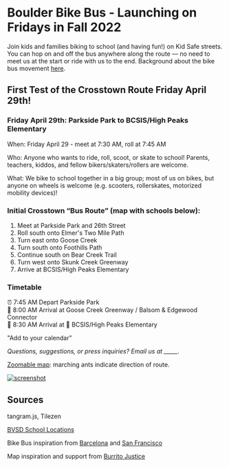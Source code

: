 # Boulder Bike Bus - Launching on Fridays in Fall 2022

Join kids and families biking to school (and having fun!) on Kid Safe streets. You can hop on and off the bus anywhere along the route — no need to meet us at the start or ride with us to the end. Background about the bike bus movement [here](https://www.bloomberg.com/news/features/2022-02-10/kids-board-bike-trains-from-barcelona-to-san-francisco).

## First Test of the Crosstown Route Friday April 29th!

### Friday April 29th: Parkside Park to BCSIS/High Peaks Elementary

When: Friday April 29 - meet at 7:30 AM, roll at 7:45 AM

Who: Anyone who wants to ride, roll, scoot, or skate to school! Parents, teachers, kiddos, and fellow bikers/skaters/rollers are welcome.

What: We bike to school together in a big group; most of us on bikes, but anyone on wheels is welcome (e.g. scooters, rollerskates, motorized mobility devices)!


### Initial Crosstown “Bus Route” (map with schools below):

1. Meet at Parkside Park and 26th Street
3. Roll south onto Elmer's Two Mile Path
4. Turn east onto Goose Creek
5. Turn south onto Foothills Path
6. Continue south on Bear Creek Trail
7. Turn west onto Skunk Creek Greenway
8. Arrive at BCSIS/High Peaks Elementary

### Timetable 

⏰ 7:45 AM Depart Parkside Park   
🛑 8:00 AM Arrival at Goose Creek Greenway / Balsom & Edgewood Connector  
🏁 8:30 AM Arrival at 🏫 BCSIS/High Peaks Elementary  


"Add to your calendar"

*Questions, suggestions, or press inquiries? Email us at _____.*

[Zoomable map](https://sheeter.github.io/boulder_bike_bus/map#14/40.0332/-105.2629): marching ants indicate direction of route.

[![screenshot](https://user-images.githubusercontent.com/3979711/164786376-04cf2708-9af9-4a2f-95ab-0e2d6fea6d1c.png)](map#14/40.0332/-105.2629)

## Sources

tangram.js, Tilezen

[BVSD School Locations](https://bvsdschools.maps.arcgis.com/apps/webappviewer/index.html?id=9217a1d6a88a4b769c38495617983d9f)

Bike Bus inspiration from [Barcelona](https://twitter.com/bicibuseixample) and [San Francisco](https://kidsafesf.com/bike-bus)

Map inspiration and support from [Burrito Justice](https://twitter.com/burritojustice)
